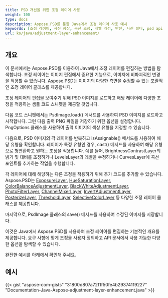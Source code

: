 ```yaml
---
title: PSD 개선을 위한 조정 레이어 사용
weight: 100
type: docs
description: Aspose.PSD를 통한 Java에서 조정 레이어 사용 예시
keywords: [조정 레이어, 사진 향상, 곡선 조정, 레벨 개선, 반전, 사진 필터, psd api, java, 코드 샘플]
url: ko/java/adjustment-layer-enhancement/
---
```


## **개요**

이 문서에서는 Aspose.PSD를 이용하여 Java에서 조정 레이어를 편집하는 방법을 탐색합니다. 조정 레이어는 이미지 편집에서 중요한 기능으로, 이미지에 비파괴적인 변경을 적용할 수 있습니다. Aspose.PSD는 이미지의 다양한 측면을 수정할 수 있는 포괄적인 조정 레이어 클래스를 제공합니다.

조정 레이어의 편집을 보여주기 위해 PSD 이미지를 로드하고 해당 레이어에 다양한 조정을 적용하는 샘플 코드 스니펫을 제공할 것입니다.

다음 코드 스니펫에서는 PsdImage.load() 메서드를 사용하여 PSD 이미지를 로드하고 시작합니다. 그런 다음 출력 PNG 파일을 저장하기 위한 옵션을 설정합니다. PngOptions 클래스를 사용하여 출력 이미지의 색상 유형을 지정할 수 있습니다.

다음으로, PSD 이미지의 각 레이어를 반복하고 isAssignable() 메서드를 사용하여 해당 유형을 확인합니다. 레이어가 특정 유형인 경우, cast() 메서드를 사용하여 해당 유형으로 형변환하고 원하는 조정을 적용합니다. 예를 들어, BrightnessContrastLayer의 밝기 및 대비를 조정하거나 LevelsLayer의 레벨을 수정하거나 CurvesLayer에 곡선 포인트를 추가하는 작업을 수행합니다.

각 레이어에 대해 해당하는 다른 조정을 적용하기 위해 추가 코드를 추가할 수 있습니다. Aspose.PSD는 [ExposureLayer](https://reference.aspose.com/psd/java/com.aspose.psd.fileformats.psd.layers.adjustmentlayers/exposurelayer), [HueSaturationLayer](https://reference.aspose.com/psd/java/com.aspose.psd.fileformats.psd.layers.adjustmentlayers/HueSaturationLayer), [ColorBalanceAdjustmentLayer](https://reference.aspose.com/psd/java/com.aspose.psd.fileformats.psd.layers.adjustmentlayers/ColorBalanceAdjustmentLayer), [BlackWhiteAdjustmentLayer](https://reference.aspose.com/psd/java/com.aspose.psd.fileformats.psd.layers.adjustmentlayers/BlackWhiteAdjustmentLayer), [PhotoFilterLayer](https://reference.aspose.com/psd/java/com.aspose.psd.fileformats.psd.layers.adjustmentlayers/PhotoFilterLayer), [ChannelMixerLayer](https://reference.aspose.com/psd/java/com.aspose.psd.fileformats.psd.layers.adjustmentlayers/ChannelMixerLayer), [InvertAdjustmentLayer](https://reference.aspose.com/psd/java/com.aspose.psd.fileformats.psd.layers.adjustmentlayers/InvertAdjustmentLayer), [PosterizeLayer](https://reference.aspose.com/psd/java/com.aspose.psd.fileformats.psd.layers.adjustmentlayers/PosterizeLayer), [ThresholdLayer](https://reference.aspose.com/psd/java/com.aspose.psd.fileformats.psd.layers.adjustmentlayers/ThresholdLayer), [SelectiveColorLayer](https://reference.aspose.com/psd/java/com.aspose.psd.fileformats.psd.layers.adjustmentlayers/SelectiveColorLayer) 등 다양한 조정 레이어 클래스를 제공합니다.

마지막으로, PsdImage 클래스의 save() 메서드를 사용하여 수정된 이미지를 저장합니다.

이것은 Java에서 Aspose.PSD를 사용하여 조정 레이어를 편집하는 기본적인 개요를 제공합니다. 요구 사항에 맞게 조정을 사용자 정의하고 API 문서에서 사용 가능한 다양한 옵션을 탐색할 수 있습니다.

완전한 예시를 아래에서 확인해 주세요.

## **예시**
{{< gist "aspose-com-gists" "31800d807a72f1f50fe4b29374119227" "Documentation-Java-Aspose-adjustment-layer-enhancement.java" >}}

